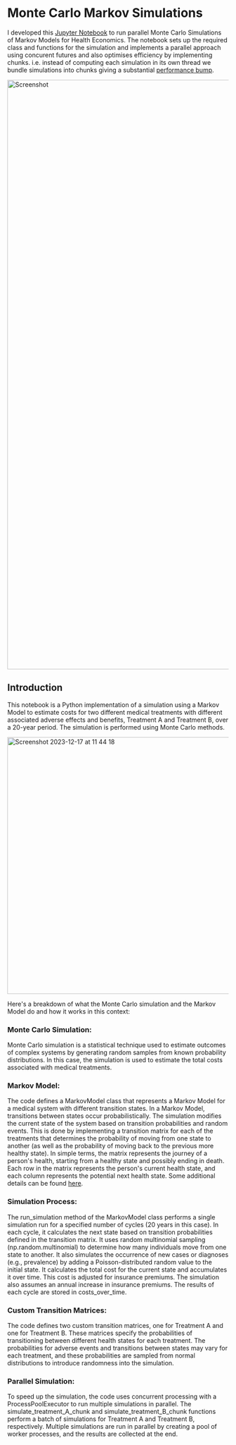 # Monte Carlo Markov Simulations
I developed this [Jupyter Notebook](Parallel%20Markov%20Monte%20Carlo.ipynb) to run parallel Monte Carlo Simulations of Markov Models for Health Economics.  The notebook sets up the required class and functions for the simulation and implements a parallel approach using concurent futures and also optimises efficiency by implementing chunks. i.e. instead of computing each simulation in its own thread we bundle simulations into chunks giving a substantial [performance bump](Performance.MD). 

<img width="1338" alt="Screenshot" src="https://github.com/chriswilson2020/MonteCarloMarkov/assets/73828727/07dd4ef2-b7c2-4514-b832-547469cde71c">


## Introduction
This notebook is a Python implementation of a simulation using a Markov Model to estimate costs for two different medical treatments with different associated adverse effects and benefits, Treatment A and Treatment B, over a 20-year period. The simulation is performed using Monte Carlo methods.

<img width="583" alt="Screenshot 2023-12-17 at 11 44 18" src="https://github.com/chriswilson2020/MonteCarloMarkov/assets/73828727/d0e979b8-c1ec-442c-b035-a090c96f44dd">

Here's a breakdown of what the Monte Carlo simulation and the Markov Model do and how it works in this context:
### Monte Carlo Simulation: 
Monte Carlo simulation is a statistical technique used to estimate outcomes of complex systems by generating random samples from known probability distributions. In this case, the simulation is used to estimate the total costs associated with medical treatments.

### Markov Model: 
The code defines a MarkovModel class that represents a Markov Model for a medical system with different transition states. In a Markov Model, transitions between states occur probabilistically. The simulation modifies the current state of the system based on transition probabilities and random events. This is done by implementing a transition matrix for each of the treatments that determines the probability of moving from one state to another (as well as the probability of moving back to the previous more healthy state).  In simple terms, the matrix represents the journey of a person's health, starting from a healthy state and possibly ending in death. Each row in the matrix represents the person's current health state, and each column represents the potential next health state. Some additional details can be found [here](MarkovNotes.md).


### Simulation Process:
The run_simulation method of the MarkovModel class performs a single simulation run for a specified number of cycles (20 years in this case).
In each cycle, it calculates the next state based on transition probabilities defined in the transition matrix. It uses random multinomial sampling (np.random.multinomial) to determine how many individuals move from one state to another.
It also simulates the occurrence of new cases or diagnoses (e.g., prevalence) by adding a Poisson-distributed random value to the initial state.
It calculates the total cost for the current state and accumulates it over time. This cost is adjusted for insurance premiums. The simulation also assumes an annual increase in insurance premiums. The results of each cycle are stored in costs_over_time.

### Custom Transition Matrices:
The code defines two custom transition matrices, one for Treatment A and one for Treatment B. These matrices specify the probabilities of transitioning between different health states for each treatment.
The probabilities for adverse events and transitions between states may vary for each treatment, and these probabilities are sampled from normal distributions to introduce randomness into the simulation.

### Parallel Simulation:
To speed up the simulation, the code uses concurrent processing with a ProcessPoolExecutor to run multiple simulations in parallel.
The simulate_treatment_A_chunk and simulate_treatment_B_chunk functions perform a batch of simulations for Treatment A and Treatment B, respectively.
Multiple simulations are run in parallel by creating a pool of worker processes, and the results are collected at the end.
